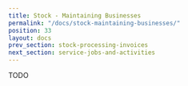 ```yaml
---
title: Stock - Maintaining Businesses
permalink: "/docs/stock-maintaining-businesses/"
position: 33
layout: docs
prev_section: stock-processing-invoices
next_section: service-jobs-and-activities
---
```


TODO
